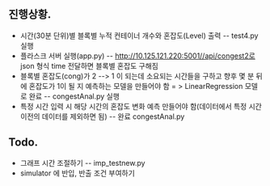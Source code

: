## 진행상황.
- 시간(30분 단위)별 블록별 누적 컨테이너 개수와 혼잡도(Level) 출력 -- test4.py 실행
- 플라스크 서버 실행(app.py) -- http://10.125.121.220:5001//api/congest2로 json 형식 time 전달하면 블록별 혼잡도 구해짐
- 블록별 혼잡도(cong)가 2 --> 1 이 되는데 소요되는 시간들을 구하고 향후 몇 분 뒤에 혼잡도가 1이 될 지 예측하는 모델을 만들어야 함 = > LinearRegression 모델로 완료 -- congestAnal.py 실행
- 특정 시간 입력 시 해당 시간의 혼잡도 변화 예측 만들어야 함(데이터에서 특정 시간 이전의 데이터를 제외하면 됨) -- 완료  congestAnal.py 
## Todo.
- 그래프 시간 조절하기 -- imp_testnew.py
- simulator 에 반입, 반출 조건 부여하기
